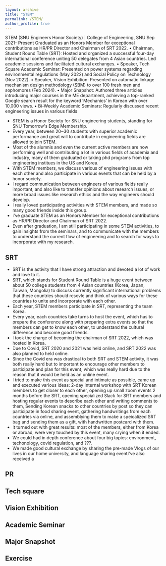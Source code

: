 ```yaml
---
layout: archive
title: "STEM"
permalink: /STEM/
author_profile: true
---
```


 STEM (SNU Engineers Honor Society) | College of Engineering, SNU
 Sep 2021- Present
 Graduated as an Honors Member for exceptional contributions as HR/PR Director and Chairman of SRT 2022.
 • Chairman, Student Round Table (SRT): Hosted and organized a successful four-day international conference uniting
 50 delegates from 4 Asian countries. Led academic sessions and facilitated cultural exchanges.
 • Speaker, Tech Square Academic Seminar: Presented on power systems regarding environmental regulations (May
 2022) and Social Policy on Technology (Nov 2022).
 • Speaker, Vision Exhibition: Presented on automatic linkage mechanism design methodology (SBM) to over 100 fresh
men and sophomores (Feb 2024).
 • Major Snapshot: Authored three articles introducing major courses in the ME department, achieving a top-ranked
 Google search result for the keyword ’Mechanics’ in Korean with over 10,000 views.
 • Bi-Weekly Academic Seminars: Regularly discussed recent engineering issues in various fields

- STEM is a Honor Society for SNU engineering students, standing for SNU Tomorrow's Edge Membership.
- Every year, between 20~30 students with superior academic performance and great will to contribute in engineering fields are allowed to join STEM.
- Most of the alumnis and even the current active members are now performing well and contributing a lot in various fields of academia and industry, many of them graduated or taking phd programs from top engineering institues in the US and Korea.
- With STEM members, we discuss various of engineering issues with each other and also participate in various events that can be held by a honor society.
- I regard communication between engineers of various fields really important, and also like to transfer opinions about research issues, or more broad issues like research ethics and the way engineers should develop.
- I really loved participating activities with STEM members, and made so many good friends inside this group.
- I've graduate STEM as an Honors Member for exceptional contributions as HR/PR Director and Chairman of SRT 2022.
- Even after graduation, I am still participating in some STEM activities, to gain insights from the seminars, and to communicate with the members to understand the current flow of engineering and to search for ways to incorporate with my research.

## SRT

- SRT is the activity that I have strong attraction and devoted a lot of work and love to it.
- SRT, which stands for Student Round Table is a huge event between about 50 college students from 4 Asian countries (Korea, Japan, Taiwan, Mongolia) to discuss currently significant international problems that these countries should resovle and think of various ways for these countries to unite and incorporate with each other.
- Each year, STEM members participate in SRT, representing the team Korea.
- Every year, each countries take turns to host the event, which has to prepare the conference along with preparing extra events so that the members can get to know each other, to understand the cultural difference and become good friends.
- I took the charge of becoming the chairman of SRT 2022, which was hosted in Korea.
- Due to Covid, SRT 2020 and 2021 was held online, and SRT 2022 was also planned to held online.
- Since the Covid era was drastical to both SRT and STEM activity, it was both really hard but to important to encourage other members to participate and plan for this event, which was really hard due to the reason that it would be held as an online event.
- I tried to make this event as special and intimate as possible, came up and executed various ideas: 2-day Internal workshop with SRT Korean members to get closer to each other, opening up small zoom events 2 months before the SRT, opening specialized Slack for SRT members and hosting regular events to describe each other and writing comments to them, Sending Korean snacks to other countries by post so they can participate in food sharing event, gathering handwritings from each countries via online, and assemblying them to make a speicalized SRT bag and sending them as a gift, with handwritten postcard with them.
- It turned out with great results: most of the members, either from Korea or abroad, were very touched by this event, many crying when it ended.
- We could had in depth conference about four big topics: environment, techonology, covid regulation, and ???.
- We made good cultural exchange by sharing the pre-made Vlogs of our lives in our home university, and language sharing eventI've also received a 

## PR

## Tech square

## Vision Exhibition

## Academic Seminar

## Major Snapshot

## Exercise
